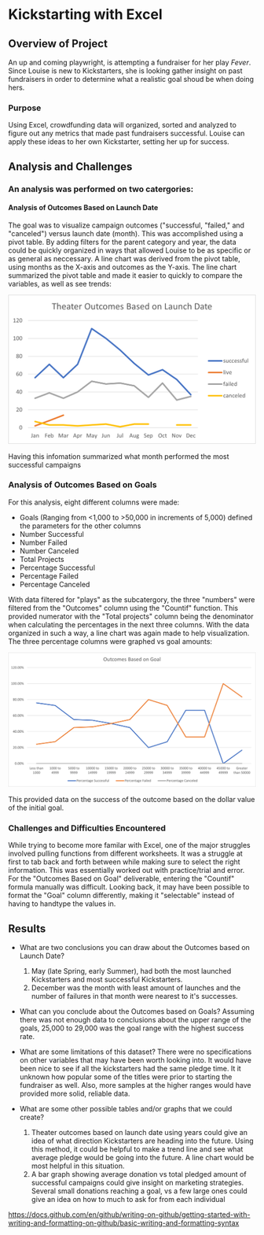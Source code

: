 # Kickstarting with Excel

## Overview of Project

An up and coming playwright, is attempting a fundraiser for her play *Fever*. Since Louise is new to Kickstarters, she is looking gather insight on past fundraisers in order to determine what a realistic goal shoud be when doing hers.

### Purpose

Using Excel, crowdfunding data will organized, sorted and analyzed to figure out any metrics that made past fundraisers successful. Louise can apply these ideas to her own Kickstarter, setting her up for success.

## Analysis and Challenges

### An analysis was performed on two catergories:

#### Analysis of Outcomes Based on Launch Date

The goal was to visualize campaign outcomes ("successful, "failed," and "canceled") versus launch date (month). This was accomplished using a pivot table. By adding filters for the parent category and year, the data could be quickly organized in ways that allowed Louise to be as specific or as general as neccessary. A line chart was derived from the pivot table, using months as the X-axis and outcomes as the Y-axis. The line chart summarized the pivot table and made it easier to quickly to compare the variables, as well as see trends:

![Theater_Outcomes_vs_Launch](/resources/Theater_Outcomes_vs_Launch.png)

Having this infomation summarized what month performed the most successful campaigns 

### Analysis of Outcomes Based on Goals

For this analysis, eight different columns were made:
  - Goals (Ranging from <1,000 to >50,000 in increments of 5,000) defined the parameters for the other columns
  - Number Successful
  - Number Failed
  - Number Canceled
  - Total Projects
  - Percentage Successful
  - Percentage Failed
  - Percentage Canceled
  
With data filtered for "plays" as the subcatergory, the three "numbers" were filtered from the "Outcomes" column using the "Countif" function. This provided numerator with the "Total projects" column being the denominator when calculating the percentages in the next three columns. With the data organized in such a way, a line chart was again made to help visualization. The three percentage columns were graphed vs goal amounts:

![Outcomes_Based On Goal](/resources/Outcomes_vs_Goals.png)

This provided data on the success of the outcome based on the dollar value of the initial goal.  


### Challenges and Difficulties Encountered

While trying to become more familar with Excel, one of the major struggles involved pulling functions from different worksheets. It was a struggle at first to tab back and forth between while making sure to select the right information. This was essentially worked out with practice/trial and error. For the "Outcomes Based on Goal" deliverable, entering the "Countif" formula manually was difficult. Looking back, it may have been possible to format the "Goal" column differently, making it "selectable" instead of having to handtype the values in.

## Results

- What are two conclusions you can draw about the Outcomes based on Launch Date?
  1) May (late Spring, early Summer), had both the most launched Kickstarters and most successful Kickstarters. 
  2) December was the month with least amount of launches and the number of failures in that month were nearest to it's successes. 

- What can you conclude about the Outcomes based on Goals?
  Assuming there was not enough data to conclusions about the upper range of the goals, 25,000 to 29,000 was the goal range with the highest success rate. 

- What are some limitations of this dataset?
  There were no specifications on other variables that may have been worth looking into. It would have been nice to see if all the kickstarters had the same pledge   time. It it unknown how popular some of the titles were prior to starting the fundraiser as well. Also, more samples at the higher ranges would have provided more  solid, reliable data. 

- What are some other possible tables and/or graphs that we could create?
  1) Theater outcomes based on launch date using years could give an idea of what direction Kickstarters are heading into the future. Using this method, it could be    helpful to make a trend line and see what average pledge would be going into the future. A line chart would be most helpful in this situation. 
  2) A bar graph showing average donation vs total pledged amount of successful campaigns could give insight on marketing strategies. Several small donations         reaching a goal, vs a few large ones could give an idea on how to much to ask for from each individual 



https://docs.github.com/en/github/writing-on-github/getting-started-with-writing-and-formatting-on-github/basic-writing-and-formatting-syntax
